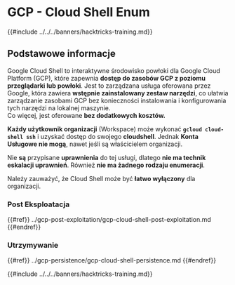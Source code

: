 # GCP - Cloud Shell Enum

{{#include ../../../banners/hacktricks-training.md}}

## Podstawowe informacje

Google Cloud Shell to interaktywne środowisko powłoki dla Google Cloud Platform (GCP), które zapewnia **dostęp do zasobów GCP z poziomu przeglądarki lub powłoki**. Jest to zarządzana usługa oferowana przez Google, która zawiera **wstępnie zainstalowany zestaw narzędzi**, co ułatwia zarządzanie zasobami GCP bez konieczności instalowania i konfigurowania tych narzędzi na lokalnej maszynie.\
Co więcej, jest oferowane **bez dodatkowych kosztów.**

**Każdy użytkownik organizacji** (Workspace) może wykonać **`gcloud cloud-shell ssh`** i uzyskać dostęp do swojego **cloudshell**. Jednak **Konta Usługowe nie mogą**, nawet jeśli są właścicielem organizacji.

Nie **są** przypisane **uprawnienia** do tej usługi, dlatego **nie ma technik eskalacji uprawnień**. Również **nie ma żadnego rodzaju enumeracji**.

Należy zauważyć, że Cloud Shell może być **łatwo wyłączony** dla organizacji.

### Post Eksploatacja

{{#ref}}
../gcp-post-exploitation/gcp-cloud-shell-post-exploitation.md
{{#endref}}

### Utrzymywanie

{{#ref}}
../gcp-persistence/gcp-cloud-shell-persistence.md
{{#endref}}

{{#include ../../../banners/hacktricks-training.md}}
